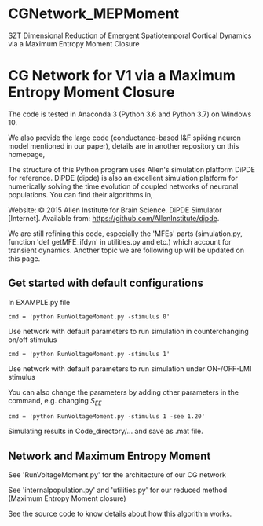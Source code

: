 # CGNetwork_MEPMoment
SZT Dimensional Reduction of Emergent Spatiotemporal Cortical Dynamics via a Maximum Entropy Moment Closure
# CG Network for V1 via a Maximum Entropy Moment Closure
The code is tested in Anaconda 3 (Python 3.6 and Python 3.7) on Windows 10.

We also provide the large code (conductance-based I&F spiking neuron model mentioned in our paper), details are in another  repository on this homepage,


The structure of this Python program uses Allen's simulation platform DiPDE for reference. 
DiPDE (dipde) is also an excellent simulation platform for numerically solving the time evolution of coupled networks of neuronal populations. You can find their algorithms in,

Website: © 2015 Allen Institute for Brain Science. DiPDE Simulator [Internet]. Available from: https://github.com/AllenInstitute/dipde.

We are still refining this code, especially the 'MFEs' parts (simulation.py, function 'def getMFE_ifdyn' in utilities.py and etc.) which account for transient dynamics. Another topic we are following up will be updated on this page.

## Get started with default configurations
In EXAMPLE.py file
    
    cmd = 'python RunVoltageMoment.py -stimulus 0'
Use network with default parameters to run simulation in counterchanging on/off stimulus

    cmd = 'python RunVoltageMoment.py -stimulus 1'
Use network with default parameters to run simulation under ON-/OFF-LMI stimulus

You can also change the parameters by adding other parameters in the command, e.g. changing $S_{EE}$

    cmd = 'python RunVoltageMoment.py -stimulus 1 -see 1.20'

Simulating results in Code_directory/... and save as .mat file.

## Network and Maximum Entropy Moment
See 'RunVoltageMoment.py' for the architecture of our CG network

See 'internalpopulation.py' and 'utilities.py' for our reduced method (Maximum Entropy Moment closure)

See the source code to know details about how this algorithm works.
